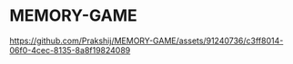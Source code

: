 # MEMORY-GAME

https://github.com/Prakshij/MEMORY-GAME/assets/91240736/c3ff8014-06f0-4cec-8135-8a8f19824089

